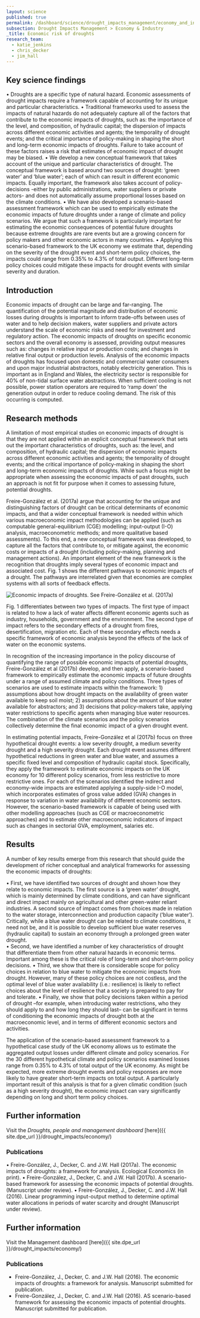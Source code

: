 ```yaml
---
layout: science
published: true
permalink: /dashboard/science/drought_impacts_management/economy_and_industry/erd/
subsection: Drought Impacts Management > Economy & Industry
_title: Economic risk of droughts
research_team:
  - katie_jenkins
  - chris_decker
  - jim_hall
---
```


## Key science findings

•	Droughts are a specific type of natural hazard. Economic assessments of drought impacts require a framework capable of accounting for its unique and particular characteristics. 
•	Traditional frameworks used to assess the impacts of natural hazards do not adequately capture all of the factors that contribute to the economic impacts of droughts, such as: the importance of the level, and composition, of hydraulic capital; the dispersion of impacts across different economic activities and agents; the temporality of drought events; and the critical importance of policy-making in shaping the short and long-term economic impacts of droughts. Failure to take account of these factors raises a risk that estimates of economic impact of drought may be biased.
•	We develop a new conceptual framework that takes account of the unique and particular characteristics of drought. The conceptual framework is based around two sources of drought: ‘green water’ and ‘blue water’; each of which can result in different economic impacts. Equally important, the framework also takes account of policy-decisions -either by public administrations, water suppliers or private actors- and does not automatically assume proportional losses based on the climate conditions.
•	We have also developed a scenario-based assessment framework which can be used to empirically estimate the economic impacts of future droughts under a range of climate and policy scenarios. We argue that such a framework is particularly important for estimating the economic consequences of potential future droughts because extreme droughts are rare events but are a growing concern for policy makers and other economic actors in many countries. 
•	Applying this scenario-based framework to the UK economy we estimate that, depending on the severity of the drought event and short-term policy choices, the impacts could range from 0.35% to 4.3% of total output.  Different long-term policy choices could mitigate these impacts for drought events with similar severity and duration. 

## Introduction
Economic impacts of drought can be large and far-ranging. The quantification of the potential magnitude and distribution of economic losses during droughts is important to inform trade-offs between uses of water and to help decision makers, water suppliers and private actors understand the scale of economic risks and need for investment and regulatory action. The economic impacts of droughts on specific economic sectors and the overall economy is assessed, providing output measures such as: changes in relative input or production costs; and changes in relative final output or production levels. Analysis of the economic impacts of droughts has focused upon domestic and commercial water consumers and upon major industrial abstractors, notably electricity generation. This is important as in England and Wales, the electricity sector is responsible for 40% of non-tidal surface water abstractions. When sufficient cooling is not possible, power station operators are required to ‘ramp down’ the generation output in order to reduce cooling demand. The risk of this occurring is computed.

## Research methods
A limitation of most empirical studies on economic impacts of drought is that they are not applied within an explicit conceptual framework that sets out the important characteristics of droughts, such as: the level, and composition, of hydraulic capital; the dispersion of economic impacts across different economic activities and agents; the temporality of drought events; and the critical importance of policy-making in shaping the short and long-term economic impacts of droughts.  While such a focus might be appropriate when assessing the economic impacts of past droughts, such an approach is not fit for purpose when it comes to assessing future, potential droughts. 

Freire-González et al. (2017a) argue that accounting for the unique and distinguishing factors of drought can be critical determinants of economic impacts, and that a wider conceptual framework is needed within which various macroeconomic impact methodologies can be applied (such as computable general-equilibrium (CGE) modelling; input-output (I-O) analysis, macroeconometric methods; and more qualitative based assessments). To this end, a new conceptual framework was developed, to capture all the factors that contribute to, or mitigate against, the economic costs or impacts of a drought (including policy-making, planning and management actions). An important element of the new framework is the recognition that droughts imply several types of economic impact and associated cost. Fig. 1 shows the different pathways to economic impacts of a drought. The pathways are interrelated given that economies are complex systems with all sorts of feedback effects.

![Economic impacts of droughts. See Freire-González et al. (2017a)]({{site.baseurl}}/assets/img/Katie1.png)

Fig. 1 differentiates between two types of impacts. The first type of impact is related to how a lack of water affects different economic agents such as industry, households, government and the environment. The second type of impact refers to the secondary effects of a drought from fires, desertification, migration etc. Each of these secondary effects needs a specific framework of economic analysis beyond the effects of the lack of water on the economic systems. 

In recognition of the increasing importance in the policy discourse of quantifying the range of possible economic impacts of potential droughts,  Freire-González et al (2017b) develop, and then apply, a scenario-based framework to empirically estimate the economic impacts of future droughts under a range of assumed climate and policy conditions.  Three types of scenarios are used to estimate impacts within the framework: 1) assumptions about how drought impacts on the availability of green water available to keep soil moist; 2) assumptions about the amount of blue water available for abstractors; and 3) decisions that policy-makers take, applying water restrictions to specific agents when managing blue water resources. The combination of the climate scenarios and the policy scenarios collectively determine the final economic impact of a given drought event. 

In estimating potential impacts, Freire-González et al (2017b) focus on three hypothetical drought events: a low severity drought, a medium severity drought and a high severity drought. Each drought event assumes different hypothetical reductions in green water and blue water, and assumes a specific fixed level and composition of hydraulic capital stock. Specifically, they apply the framework to estimate economic impacts on the UK economy for 10 different policy scenarios, from less restrictive to more restrictive ones. For each of the scenarios identified the indirect and economy-wide impacts are estimated applying a supply-side I-O model, which incorporates estimates of gross value added (GVA) changes in response to variation in water availability of different economic sectors.  However, the scenario-based framework is capable of being used with other modelling approaches (such as CGE or macroeconometric approaches) and to estimate other macroeconomic indicators of impact such as changes in sectorial GVA, employment, salaries etc.

## Results

A number of key results emerge from this research that should guide the development of richer conceptual and analytical frameworks for assessing the economic impacts of droughts: 

•	First, we have identified two sources of drought and shown how they relate to economic impacts. The first source is a ‘green water’ drought, which is mainly determined by climate conditions, and can have significant and direct impact mainly on agricultural and other green-water reliant industries. A second source of impact comes from choices made in relation to the water storage, interconnection and production capacity (‘blue water’). Critically, while a blue water drought can be related to climate conditions, it need not be, and it is possible to develop sufficient blue water reserves (hydraulic capital) to sustain an economy through a prolonged green water drought.  
•	Second, we have identified a number of key characteristics of drought that differentiate them from other natural hazards in economic terms. Important among these is the critical role of long-term and short-term policy decisions. 
•	Third, we show that there is considerable scope for policy choices in relation to blue water to mitigate the economic impacts from drought. However, many of these policy choices are not costless, and the optimal level of blue water availability (i.e.: resilience) is likely to reflect choices about the level of resilience that a society is prepared to pay for and tolerate. 
•	Finally, we show that policy decisions taken within a period of drought –for example, when introducing water restrictions, who they should apply to and how long they should last– can be significant in terms of conditioning the economic impacts of drought both at the macroeconomic level, and in terms of different economic sectors and activities.

The application of the scenario-based assessment framework to a hypothetical case study of the UK economy allows us to estimate the aggregated output losses under different climate and policy scenarios. For the 30 different hypothetical climate and policy scenarios examined losses range from 0.35% to 4.3% of total output of the UK economy. As might be expected, more extreme drought events and policy responses are more likely to have greater short-term impacts on total output.  A particularly important result of this analysis is that for a given climatic condition (such as a high severity drought), the economic impact can vary significantly depending on long and short term policy choices. 

## Further information

Visit the _Droughts, people and management dashboard_ [here]({{ site.dpe_url }}/drought_impacts/economy/)

### Publications
•	Freire-González, J., Decker, C. and J.W. Hall (2017a). The economic impacts of droughts: a framework for analysis. Ecological Economics (in print).
•	Freire-González, J., Decker, C. and J.W. Hall (2017b). A scenario-based framework for assessing the economic impacts of potential droughts. (Manuscript under review).
•	Freire-González, J., Decker, C. and J.W. Hall (2016). Linear programming input-output method to determine optimal water allocations in periods of water scarcity and drought (Manuscript under review).

## Further information
Visit the Management dashboard [here]({{ site.dpe_url }}/drought_impacts/economy/)

### Publications
- Freire-González, J., Decker, C. and J.W. Hall (2016). The economic impacts of droughts: a framework for analysis. Manuscript submitted for publication.
- Freire-González, J., Decker, C. and J.W. Hall (2016).  AS scenario-based framework for assessing the economic impacts of potential droughts. Manuscript submitted for publication.
